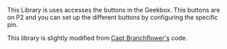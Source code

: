 This Library is uses accesses the buttons in the Geekbox. This buttons are on P2 and you can set up the different buttons by configuring the specific pin. 

This library is slightly modified from [Capt Branchflower's](https://github.com/toddbranch/buttons) code.
